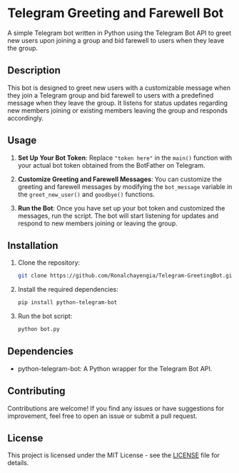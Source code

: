 # Telegram Greeting and Farewell Bot

A simple Telegram bot written in Python using the Telegram Bot API to greet new users upon joining a group and bid farewell to users when they leave the group.

## Description

This bot is designed to greet new users with a customizable message when they join a Telegram group and bid farewell to users with a predefined message when they leave the group. It listens for status updates regarding new members joining or existing members leaving the group and responds accordingly.

## Usage

1. **Set Up Your Bot Token**: Replace `"token here"` in the `main()` function with your actual bot token obtained from the BotFather on Telegram.

2. **Customize Greeting and Farewell Messages**: You can customize the greeting and farewell messages by modifying the `bot_message` variable in the `greet_new_user()` and `goodbye()` functions.

3. **Run the Bot**: Once you have set up your bot token and customized the messages, run the script. The bot will start listening for updates and respond to new members joining or leaving the group.

## Installation

1. Clone the repository:

   ```bash
   git clone https://github.com/Ronalchayengia/Telegram-GreetingBot.git
   ```

2. Install the required dependencies:

   ```bash
   pip install python-telegram-bot
   ```

3. Run the bot script:

   ```bash
   python bot.py
   ```

## Dependencies

- python-telegram-bot: A Python wrapper for the Telegram Bot API.

## Contributing

Contributions are welcome! If you find any issues or have suggestions for improvement, feel free to open an issue or submit a pull request.

## License

This project is licensed under the MIT License - see the [LICENSE](LICENSE) file for details.
```
